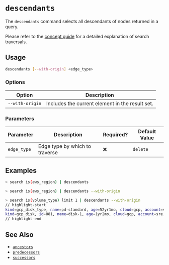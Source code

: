 # `descendants`

The `descendants` command selects all descendants of nodes returned in a query.

Please refer to the [concept guide](../../concepts/search/traversals.md#by-depth) for a detailed explanation of search traversals.

## Usage

```bash
descendants [--with-origin] <edge_type>
```

### Options

| Option          | Description                                     |
| --------------- | ----------------------------------------------- |
| `--with-origin` | Includes the current element in the result set. |

### Parameters

| Parameter   | Description                    | Required? | Default Value |
| ----------- | ------------------------------ | --------- | ------------- |
| `edge_type` | Edge type by which to traverse | ❌        | `delete`      |

## Examples

```bash title="Equivalent to query is(aws_region) -[1:]->"
> search is(aws_region) | descendants
```

```bash title="Equivalent to query is(aws_region) -[0:]->"
> search is(aws_region) | descendants --with-origin
```

```bash
> search is(volume_type) limit 1 | descendants --with-origin
// highlight-start
kind=gcp_disk_type, name=pd-standard, age=52yr1mo, cloud=gcp, account=sre, region=us-central1, zone=us-central1-a
kind=gcp_disk, id=881, name=disk-1, age=1yr2mo, cloud=gcp, account=sre, region=us-central1, zone=us-central1-a
// highlight-end
```

## See Also

- [`ancestors`](./ancestors.md)
- [`predecessors`](./predecessors.md)
- [`successors`](./successors.md)
